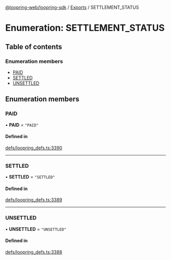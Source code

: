 [@loopring-web/loopring-sdk](../README.md) / [Exports](../modules.md) / SETTLEMENT\_STATUS

# Enumeration: SETTLEMENT\_STATUS

## Table of contents

### Enumeration members

- [PAID](SETTLEMENT_STATUS.md#paid)
- [SETTLED](SETTLEMENT_STATUS.md#settled)
- [UNSETTLED](SETTLEMENT_STATUS.md#unsettled)

## Enumeration members

### PAID

• **PAID** = `"PAID"`

#### Defined in

[defs/loopring_defs.ts:3390](https://github.com/Loopring/loopring_sdk/blob/427d9da/src/defs/loopring_defs.ts#L3390)

___

### SETTLED

• **SETTLED** = `"SETTLED"`

#### Defined in

[defs/loopring_defs.ts:3389](https://github.com/Loopring/loopring_sdk/blob/427d9da/src/defs/loopring_defs.ts#L3389)

___

### UNSETTLED

• **UNSETTLED** = `"UNSETTLED"`

#### Defined in

[defs/loopring_defs.ts:3388](https://github.com/Loopring/loopring_sdk/blob/427d9da/src/defs/loopring_defs.ts#L3388)
